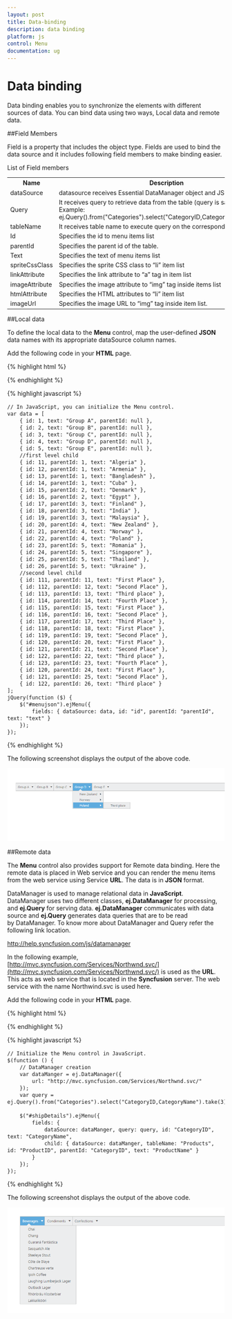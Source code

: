 ```yaml
---
layout: post
title: Data-binding
description: data binding
platform: js
control: Menu
documentation: ug
---
```


# Data binding

Data binding enables you to synchronize the elements with different sources of data. You can bind data using two ways, Local data and remote data. 

##Field Members

Field is a property that includes the object type. Fields are used to bind the data source and it includes following field members to make binding easier.

List of Field members

<table>
<tr>
<th>Name</th><th>Description</th></tr>
<tr>
<td>
dataSource</td><td>
datasource receives  Essential DataManager object and JSON object. </td></tr>
<tr>
<td>
Query</td><td>
It receives query to retrieve data from the table (query is same as SQL). Example:  ej.Query().from("Categories").select("CategoryID,CategoryName").take(3);</td></tr>
<tr>
<td>
tableName</td><td>
It receives table name to execute query on the corresponding table</td></tr>
<tr>
<td>
Id</td><td>
Specifies the id to menu items list</td></tr>
<tr>
<td>
parentId</td><td>
Specifies the parent id of the table.</td></tr>
<tr>
<td>
Text</td><td>
Specifies the text of menu items list</td></tr>
<tr>
<td>
spriteCssClass</td><td>
Specifies the sprite CSS class to “li” item list</td></tr>
<tr>
<td>
linkAttribute</td><td>
Specifies the link attribute to “a” tag in item list</td></tr>
<tr>
<td>
imageAttribute</td><td>
Specifies the image attribute to “img” tag inside items list </td></tr>
<tr>
<td>
htmlAttribute</td><td>
Specifies the HTML attributes to “li” item list</td></tr>
<tr>
<td>
imageUrl</td><td>
Specifies the image URL to “img” tag inside item list. </td></tr>
</table>

##Local data

To define the local data to the **Menu** control, map the user-defined **JSON** data names with its appropriate dataSource column names.

Add the following code in your **HTML** page.

{% highlight html %}


<div class="content-container-fluid">
    <div class="row">
        <div class="cols-sample-area">
            <ul id="menujson"></ul>
        </div>
    </div>
</div>

{% endhighlight %}

{% highlight javascript %}

    // In JavaScript, you can initialize the Menu control.
    var data = [
        { id: 1, text: "Group A", parentId: null },
        { id: 2, text: "Group B", parentId: null },
        { id: 3, text: "Group C", parentId: null },
        { id: 4, text: "Group D", parentId: null },
        { id: 5, text: "Group E", parentId: null },
        //first level child
        { id: 11, parentId: 1, text: "Algeria" },
        { id: 12, parentId: 1, text: "Armenia" },
        { id: 13, parentId: 1, text: "Bangladesh" },
        { id: 14, parentId: 1, text: "Cuba" },
        { id: 15, parentId: 2, text: "Denmark" },
        { id: 16, parentId: 2, text: "Egypt" },
        { id: 17, parentId: 3, text: "Finland" },
        { id: 18, parentId: 3, text: "India" },
        { id: 19, parentId: 3, text: "Malaysia" },
        { id: 20, parentId: 4, text: "New Zealand" },
        { id: 21, parentId: 4, text: "Norway" },
        { id: 22, parentId: 4, text: "Poland" },
        { id: 23, parentId: 5, text: "Romania" },
        { id: 24, parentId: 5, text: "Singapore" },
        { id: 25, parentId: 5, text: "Thailand" },
        { id: 26, parentId: 5, text: "Ukraine" },
        //second level child
        { id: 111, parentId: 11, text: "First Place" },
        { id: 112, parentId: 12, text: "Second Place" },
        { id: 113, parentId: 13, text: "Third place" },
        { id: 114, parentId: 14, text: "Fourth Place" },
        { id: 115, parentId: 15, text: "First Place" },
        { id: 116, parentId: 16, text: "Second Place" },
        { id: 117, parentId: 17, text: "Third Place" },
        { id: 118, parentId: 18, text: "First Place" },
        { id: 119, parentId: 19, text: "Second Place" },
        { id: 120, parentId: 20, text: "First Place" },
        { id: 121, parentId: 21, text: "Second Place" },
        { id: 122, parentId: 22, text: "Third place" },
        { id: 123, parentId: 23, text: "Fourth Place" },
        { id: 120, parentId: 24, text: "First Place" },
        { id: 121, parentId: 25, text: "Second Place" },
        { id: 122, parentId: 26, text: "Third place" }
    ];
    jQuery(function ($) {
        $("#menujson").ejMenu({
            fields: { dataSource: data, id: "id", parentId: "parentId", text: "text" }
        });
    });
 

{% endhighlight %}


The following screenshot displays the output of the above code.

![](/js/Menu/Data-binding_images/Data-binding_img1.png) 


##Remote data

The **Menu** control also provides support for Remote data binding. Here the remote data is placed in Web service and you can render the menu items from the web service using Service **URL**. The data is in **JSON** format. 

DataManager is used to manage relational data in **JavaScript**. DataManager uses two different classes, **ej.DataManager** for processing, and **ej.Query** for serving data. **ej.DataManager** communicates with data source and **ej.Query** generates data queries that are to be read by DataManager. To know more about DataManager and Query refer the following link location.

<http://help.syncfusion.com/js/datamanager>

In the following example, [http://mvc.syncfusion.com/Services/Northwnd.svc/](http://mvc.syncfusion.com/Services/Northwnd.svc/) is used as the **URL**. This acts as web service that is located in the **Syncfusion** server. The web service with the name Northwind.svc is used here.

Add the following code in your **HTML** page.


{% highlight html %}


<div class="content-container-fluid">
    <div class="row">
        <div class="cols-sample-area">
            <ul id="shipDetails"></ul>
        </div>
    </div>
</div>

{% endhighlight %}

{% highlight javascript %}

   
    // Initialize the Menu control in JavaScript.
    $(function () {
        // DataManager creation
        var dataManger = ej.DataManager({
            url: "http://mvc.syncfusion.com/Services/Northwnd.svc/"
        });
        var query = ej.Query().from("Categories").select("CategoryID,CategoryName").take(3);

        $("#shipDetails").ejMenu({
            fields: {
                dataSource: dataManger, query: query, id: "CategoryID", text: "CategoryName",
                child: { dataSource: dataManger, tableName: "Products", id: "ProductID", parentId: "CategoryID", text: "ProductName" }
            }
        });
    });


{% endhighlight %}

The following screenshot displays the output of the above code. 

![](/js/Menu/Data-binding_images/Data-binding_img2.png) 